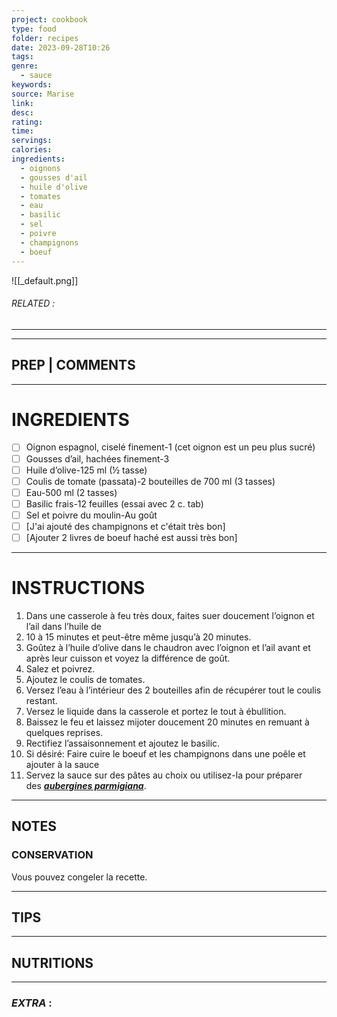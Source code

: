 ```yaml
---
project: cookbook
type: food
folder: recipes
date: 2023-09-28T10:26
tags: 
genre:
  - sauce
keywords: 
source: Marise
link: 
desc: 
rating: 
time: 
servings: 
calories: 
ingredients:
  - oignons
  - gousses d'ail
  - huile d'olive
  - tomates
  - eau
  - basilic
  - sel
  - poivre
  - champignons
  - boeuf
---
```


![[_default.png]]
###### *RELATED* : 
---


---
## PREP | COMMENTS



---
# INGREDIENTS

- [ ] Oignon espagnol, ciselé finement-1 (cet oignon est un peu plus sucré)
- [ ] Gousses d’ail, hachées finement-3
- [ ] Huile d’olive-125 ml (½ tasse)
- [ ] Coulis de tomate (passata)-2 bouteilles de 700 ml (3 tasses)
- [ ] Eau-500 ml (2 tasses)
- [ ] Basilic frais-12 feuilles (essai avec 2 c. tab)
- [ ] Sel et poivre du moulin-Au goût
- [ ] [J'ai ajouté des champignons et c'était très bon]
- [ ] [Ajouter 2 livres de boeuf haché est aussi très bon]

---
# INSTRUCTIONS

1. Dans une casserole à feu très doux, faites suer doucement l’oignon et l’ail dans l’huile de
2. 10 à 15 minutes et peut-être même jusqu’à 20 minutes.
3. Goûtez à l’huile d’olive dans le chaudron avec l’oignon et l’ail avant et après leur cuisson et voyez la différence de goût.
4. Salez et poivrez.
5. Ajoutez le coulis de tomates.
6. Versez l’eau à l’intérieur des 2 bouteilles afin de récupérer tout le coulis restant.
7. Versez le liquide dans la casserole et portez le tout à ébullition.
8. Baissez le feu et laissez mijoter doucement 20 minutes en remuant à quelques reprises.
9. Rectifiez l’assaisonnement et ajoutez le basilic.
10. Si désiré: Faire cuire le boeuf et les champignons dans une poêle et ajouter à la sauce
11. Servez la sauce sur des pâtes au choix ou utilisez-la pour préparer des **_[aubergines parmigiana](https://ici.radio-canada.ca/mordu/recettes/4703/aubergines-parmigiana "https://ici.radio-canada.ca/mordu/recettes/4703/aubergines-parmigiana")_**.

---
## NOTES

### CONSERVATION
Vous pouvez congeler la recette.

---
## TIPS



---
## NUTRITIONS



---
### *EXTRA* :



